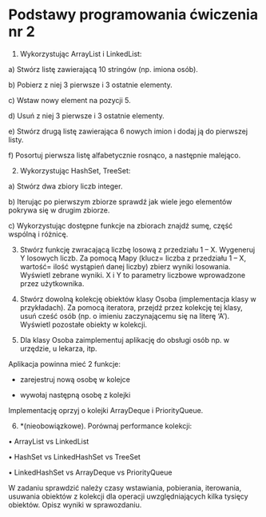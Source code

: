 # Podstawy programowania ćwiczenia nr 2

1. Wykorzystując ArrayList i LinkedList:  

a) Stwórz listę zawierającą 10 stringów (np. imiona osób).  

b) Pobierz z niej 3 pierwsze i 3 ostatnie elementy.  

c) Wstaw nowy element na pozycji 5.  

d) Usuń z niej 3 pierwsze i 3 ostatnie elementy.  

e) Stwórz drugą listę zawierająca 6 nowych imion i dodaj ją do pierwszej listy.  

f) Posortuj pierwsza listę alfabetycznie rosnąco, a następnie malejąco.  

2. Wykorzystując HashSet, TreeSet:  

a) Stwórz dwa zbiory liczb integer.  

b) Iterując po pierwszym zbiorze sprawdź jak wiele jego elementów pokrywa się w drugim zbiorze.  

c) Wykorzystując dostępne funkcje na zbiorach znajdź sumę, część wspólną i różnicę.  

3. Stwórz funkcję zwracającą liczbę losową z przedziału 1 – X. Wygeneruj Y losowych liczb. Za pomocą Mapy (klucz= liczba z przedziału 1 – X, wartość= ilość wystąpień danej liczby) zbierz wyniki losowania. Wyświetl zebrane wyniki. X i Y to parametry liczbowe wprowadzone przez użytkownika.  

4. Stwórz dowolną kolekcję obiektów klasy Osoba (implementacja klasy w przykładach). Za pomocą iteratora, przejdź przez kolekcję tej klasy, usuń cześć osób (np. o imieniu zaczynającemu się na literę ‘A’). Wyświetl pozostałe obiekty w kolekcji.  

5. Dla klasy Osoba zaimplementuj aplikację do obsługi osób np. w urzędzie, u lekarza, itp.  

Aplikacja powinna mieć 2 funkcje:  

- zarejestruj nową osobę w kolejce  

- wywołaj następną osobę z kolejki  

Implementację oprzyj o kolejki ArrayDeque i PriorityQueue.  

6. *(nieobowiązkowe). Porównaj performance kolekcji:  

• ArrayList vs LinkedList  

• HashSet vs LinkedHashSet vs TreeSet  

• LinkedHashSet vs ArrayDeque vs PriorityQueue  

W zadaniu sprawdzić należy czasy wstawiania, pobierania, iterowania, usuwania obiektów z kolekcji dla operacji uwzględniających kilka tysięcy obiektów. Opisz wyniki w sprawozdaniu.
